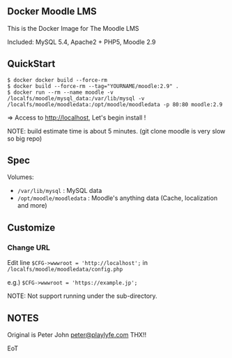 Docker Moodle LMS
-----------------

This is the Docker Image for The Moodle LMS

Included: MySQL 5.4, Apache2 + PHP5, Moodle 2.9


QuickStart
----------

```
$ docker docker build --force-rm
$ docker build --force-rm --tag="YOURNAME/moodle:2.9" .
$ docker run --rm --name moodle -v /localfs/moodle/mysql_data:/var/lib/mysql -v /localfs/moodle/moodledata:/opt/moodle/moodledata -p 80:80 moodle:2.9
```

=> Access to [http://localhost](http://localhost), Let's begin install !

NOTE: build estimate time is about 5 minutes. (git clone moodle is very slow so big repo)


Spec
----

Volumes:

* `/var/lib/mysql` : MySQL data
* `/opt/moodle/moodledata` : Moodle's anything data (Cache, localization and more)


Customize
---------

### Change URL ###

Edit line `$CFG->wwwroot = 'http://localhost';` in `/localfs/moodle/moodledata/config.php` 

e.g.) `$CFG->wwwroot = 'https://example.jp';`

NOTE: Not support running under the sub-directory.


NOTES
-----

Original is Peter John <peter@playlyfe.com> THX!!

EoT
